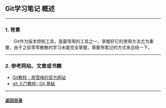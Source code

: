 ## Git学习笔记 概述
---
### 1. 背景

&emsp;&emsp;Git作为版本控制工具，是最常用的工具之一，掌握好它的使用方法尤为重要，由于之前零零散散的学习未能完全掌握，需要用笔记的方式来总结一下。

---
### 2. 参考网站、文章或书籍

+ [Git教程 - 廖雪峰的官方网站](https://www.liaoxuefeng.com/wiki/896043488029600 "https://www.liaoxuefeng.com/wiki/896043488029600")
+ [git 入门教程- Git 基础](https://git-scm.com/book/zh/v1/Git-%E5%9F%BA%E7%A1%80 "https://git-scm.com/book/zh/v1/Git-%E5%9F%BA%E7%A1%80")

---

#### [返回目录](./)
